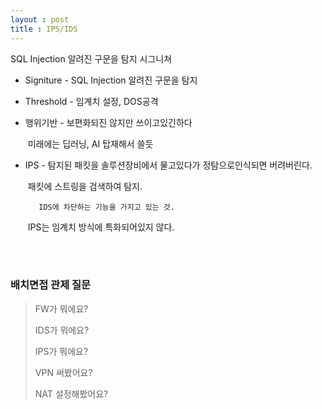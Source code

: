 ```yaml
---
layout : post
title : IPS/IDS
---
```


SQL Injection 알려진 구문을 탐지 시그니쳐

- Signiture - SQL Injection 알려진 구문을 탐지 

- Threshold - 임계치 설정, DOS공격

- 행위기반 - 보편화되진 않지만 쓰이고있긴하다

  ​	  	  미래에는 딥러닝, AI 탑재해서 쓸듯

- IPS - 탐지된 패킷을 솔루션장비에서 물고있다가 정탐으로인식되면 버려버린다.

  ​	 패킷에 스트링을 검색하여 탐지.

     	 IDS에 차단하는 기능을 가지고 있는 것.

  ​	 IPS는 임계치 방식에 특화되어있지 않다.

<br><br>

### 배치면접 관제 질문

> FW가 뭐에요?
>
> IDS가 뭐에요?
>
> IPS가 뭐에요?
>
> VPN 써봤어요?
>
> NAT 설정해봤어요?

